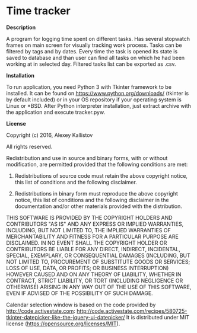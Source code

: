# Time tracker
__Description__

A program for logging time spent on different tasks.
Has several stopwatch frames on main screen for visually tracking work process.
Tasks can be filtered by tags and by dates. Every time the task is opened
its state is saved to database and than user can find all tasks
on which he had been working at in selected day.
Filtered tasks list can be exported as .csv.


__Installation__

To run application, you need Python 3 with Tkinter framework to be installed. It can be found on https://www.python.org/downloads/ (tkinter is by default included) or in your OS repository if your operating system is Linux or *BSD.
After Python interpreter installation, just extract archive with the application and execute tracker.pyw.


__License__

Copyright (c) 2016, Alexey Kallistov

All rights reserved.

Redistribution and use in source and binary forms, with or without modification, are permitted provided that the following conditions are met:

1. Redistributions of source code must retain the above copyright notice, this list of conditions and the following disclaimer.

2. Redistributions in binary form must reproduce the above copyright notice, this list of conditions and the following disclaimer in the documentation and/or other materials provided with the distribution.

THIS SOFTWARE IS PROVIDED BY THE COPYRIGHT HOLDERS AND CONTRIBUTORS "AS IS" AND ANY EXPRESS OR IMPLIED WARRANTIES, INCLUDING, BUT NOT LIMITED TO, THE IMPLIED WARRANTIES OF MERCHANTABILITY AND FITNESS FOR A PARTICULAR PURPOSE ARE DISCLAIMED. IN NO EVENT SHALL THE COPYRIGHT HOLDER OR CONTRIBUTORS BE LIABLE FOR ANY DIRECT, INDIRECT, INCIDENTAL, SPECIAL, EXEMPLARY, OR CONSEQUENTIAL DAMAGES (INCLUDING, BUT NOT LIMITED TO, PROCUREMENT OF SUBSTITUTE GOODS OR SERVICES; LOSS OF USE, DATA, OR PROFITS; OR BUSINESS INTERRUPTION) HOWEVER CAUSED AND ON ANY THEORY OF LIABILITY, WHETHER IN CONTRACT, STRICT LIABILITY, OR TORT (INCLUDING NEGLIGENCE OR OTHERWISE) ARISING IN ANY WAY OUT OF THE USE OF THIS SOFTWARE, EVEN IF ADVISED OF THE POSSIBILITY OF SUCH DAMAGE.

Calendar selection window is based on the code provided by http://code.activestate.com: http://code.activestate.com/recipes/580725-tkinter-datepicker-like-the-jquery-ui-datepicker/ It is distributed under MIT license (https://opensource.org/licenses/MIT).
